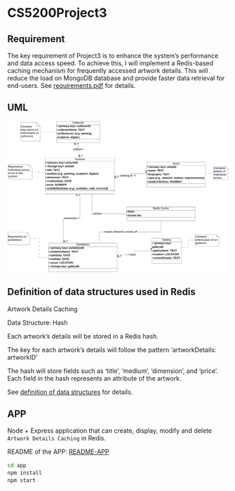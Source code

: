 # CS5200Project3

## Requirement
The key requirement of Project3 is to enhance the system’s performance and data access speed. To achieve this, I will implement a Redis-based caching mechanism for frequently accessed artwork details. This will reduce the load on MongoDB database and provide faster data retrieval for end-users. See [requirements.pdf](./requirements.pdf) for details.

## UML
![UML Diagram](./uml.png)

## Definition of data structures used in Redis
Artwork Details Caching

Data Structure: Hash

Each artwork’s details will be stored in a Redis hash.

The key for each artwork’s details will follow the pattern ‘artworkDetails: artworkID’

The hash will store fields such as ‘title’, ‘medium’, ‘dimension’, and ‘price’. Each field in the hash represents an attribute of the artwork.

See [definition of data structures](./definition%20of%20data%20structures.pdf) for details.

## APP
Node + Express application that can create, display, modify and delete `Artwork Details Caching` in Redis.

README of the APP: [README-APP](./app/README.md)

```bash
cd app
npm install
npm start
```
 
